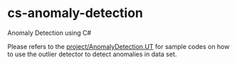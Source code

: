 # cs-anomaly-detection

Anomaly Detection using C#

Please refers to the [project/AnomalyDetection.UT](project/AnomalyDetection.UT) for sample codes on how to use the outlier detector to detect anomalies in data set.
